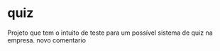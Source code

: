 # quiz
Projeto que tem o intuito de teste para um possível sistema de quiz na empresa.
novo comentario
